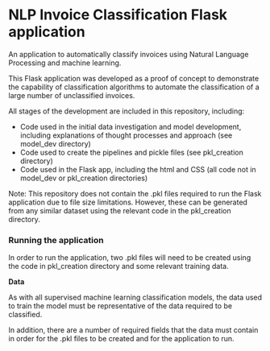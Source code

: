 # NLP Invoice Classification Flask application

An application to automatically classify invoices using Natural Language Processing and machine learning.

This Flask application was developed as a proof of concept to demonstrate the capability of classification algorithms to automate the classification of a large number of unclassified invoices.

All stages of the development are included in this repository, including:
- Code used in the initial data investigation and model development, including explanations of thought processes and approach (see model_dev directory)
- Code used to create the pipelines and pickle files (see pkl_creation directory)
- Code used in the Flask app, including the html and CSS (all code not in model_dev or pkl_creation directories)

Note: This repository does not contain the .pkl files required to run the Flask application due to file size limitations. However, these can be generated from any similar dataset using the relevant code in the pkl_creation directory. 

### Running the application

In order to run the application, two .pkl files will need to be created using the code in pkl_creation directory and some relevant training data.

**Data**

As with all supervised machine learning classification models, the data used to train the model must be representative of the data required to be classified.

In addition, there are a number of required fields that the data must contain in order for the .pkl files to be created and for the application to run. 
